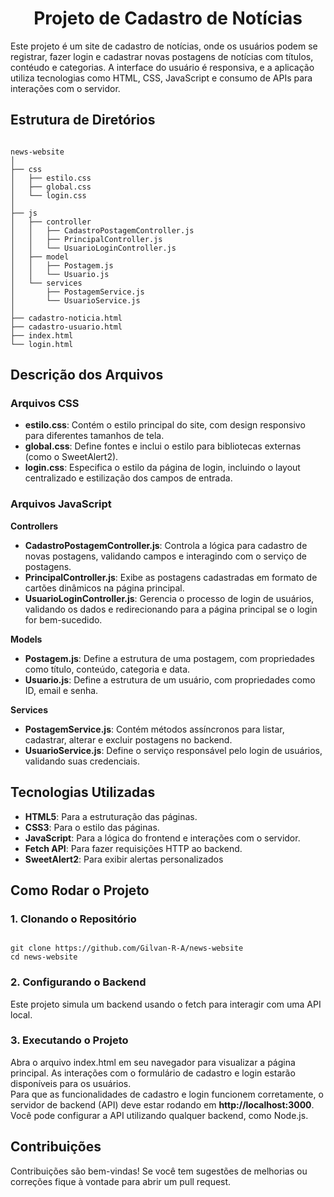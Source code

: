 <h1 align="center">
   Projeto de Cadastro de Notícias
</h1> 

Este projeto é um site de cadastro de notícias, onde os usuários podem se registrar, fazer login e cadastrar novas postagens de notícias com títulos, contéudo e categorias. A interface do usuário é responsiva, e a aplicação utiliza tecnologias como HTML, CSS, JavaScript e consumo de APIs para interações com o servidor.   

## Estrutura de Diretórios   

```   

news-website
│
├── css
│   ├── estilo.css
│   ├── global.css
│   └── login.css
│
├── js
│   ├── controller
│   │   ├── CadastroPostagemController.js
│   │   ├── PrincipalController.js
│   │   └── UsuarioLoginController.js
│   ├── model
│   │   ├── Postagem.js
│   │   └── Usuario.js
│   └── services
│       ├── PostagemService.js
│       └── UsuarioService.js
│
├── cadastro-noticia.html
├── cadastro-usuario.html
├── index.html
└── login.html   

```   

## Descrição dos Arquivos   

### Arquivos CSS   

- **estilo.css**: Contém o estilo principal do site, com design responsivo para diferentes tamanhos de tela.   
- **global.css**: Define fontes e inclui o estilo para bibliotecas externas (como o SweetAlert2).   
- **login.css**:  Especifica o estilo da página de login, incluindo o layout centralizado e estilização dos campos de entrada.   

### Arquivos JavaScript   

**Controllers**   

- **CadastroPostagemController.js**: Controla a lógica para cadastro de novas postagens, validando campos e interagindo com o serviço de postagens.   
- **PrincipalController.js**: Exibe as postagens cadastradas em formato de cartões dinâmicos na página principal.   
- **UsuarioLoginController.js**: Gerencia o processo de login de usuários, validando os dados e redirecionando para a página principal se o login for bem-sucedido.   

**Models**   

- **Postagem.js**: Define a estrutura de uma postagem, com propriedades como título, conteúdo, categoria e data.   
- **Usuario.js**: Define a estrutura de um usuário, com propriedades como ID, email e senha.   

**Services**   

- **PostagemService.js**: Contém métodos assíncronos para listar, cadastrar, alterar e excluir postagens no backend.   
- **UsuarioService.js**: Define o serviço responsável pelo login de usuários, validando suas credenciais.   


## Tecnologias Utilizadas   

- **HTML5**: Para a estruturação das páginas.
- **CSS3**: Para o estilo das páginas.
- **JavaScript**: Para a lógica do frontend e interações com o servidor.
- **Fetch API**: Para fazer requisições HTTP ao backend.   
- **SweetAlert2**: Para exibir alertas personalizados   

## Como Rodar o Projeto   

### 1. Clonando o Repositório  

```  

git clone https://github.com/Gilvan-R-A/news-website
cd news-website   

```  

### 2. Configurando o Backend   

Este projeto simula um backend usando o fetch para interagir com uma API local.   

### 3. Executando o Projeto   

Abra o arquivo index.html em seu navegador para visualizar a página principal. As interações com o formulário de cadastro e login estarão disponíveis para os usuários.   
Para que as funcionalidades de cadastro e login funcionem corretamente, o servidor de backend (API) deve estar rodando em **http://localhost:3000**. Você pode configurar a API utilizando qualquer backend, como Node.js.   

## Contribuições   

Contribuições são bem-vindas! Se você tem sugestões de melhorias ou correções fique à vontade para abrir um pull request.










